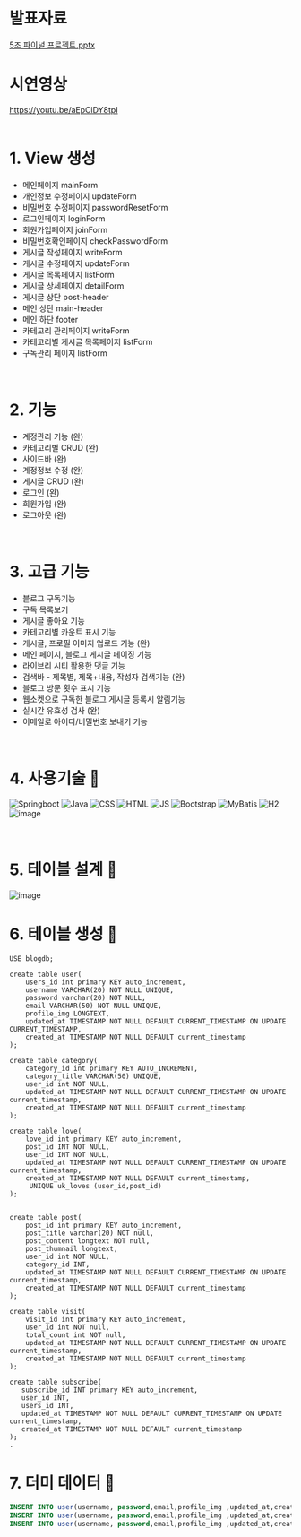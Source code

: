 # 발표자료
[5조 파이널 프로젝트.pptx](https://github.com/controller22/Springboot-Mybatis-Final-Tstory/files/11448315/5.pptx)
<br/>
# 시연영상
https://youtu.be/aEpCiDY8tpI
<br/>
<br/>


# 1. View 생성 

- 메인페이지 mainForm
- 개인정보 수정페이지 updateForm
- 비밀번호 수정페이지 passwordResetForm
- 로그인페이지 loginForm
- 회원가입페이지 joinForm
- 비밀번호확인페이지 checkPasswordForm
- 게시글 작성페이지 writeForm
- 게시글 수정페이지 updateForm
- 게시글 목록페이지 listForm
- 게시글 상세페이지 detailForm
- 게시글 상단 post-header
- 메인 상단 main-header
- 메인 하단 footer
- 카테고리 관리페이지 writeForm
- 카테고리별 게시글 목록페이지 listForm
- 구독관리 페이지 listForm
</br>


# 2. 기능 
- 계정관리 기능 (완)
- 카테고리별 CRUD (완)
- 사이드바 (완)
- 계정정보 수정 (완)
- 게시글 CRUD (완)
- 로그인 (완)
- 회원가입 (완)
- 로그아웃 (완)
</br>



# 3. 고급 기능 
- 블로그 구독기능 
- 구독 목록보기
- 게시글 좋아요 기능 
- 카테고리별 카운트 표시 기능 
- 게시글, 프로필 이미지 업로드 기능 (완)
- 메인 페이지, 블로그 게시글 페이징 기능 
- 라이브리 시티 활용한 댓글 기능 
- 검색바 - 제목별, 제목+내용, 작성자 검색기능 (완)
- 블로그 방문 횟수 표시 기능
- 웹소켓으로 구독한 블로그 게시글 등록시 알림기능
- 실시간 유효성 검사 (완)
- 이메일로 아이디/비밀번호 보내기 기능 
 <br/>

# 4. 사용기술 🧪
![Springboot](https://img.shields.io/badge/-Springboot-6DB33F)
![Java](https://img.shields.io/badge/-Java-F09820)
![CSS](https://img.shields.io/badge/-CSS-1572B6)
![HTML](https://img.shields.io/badge/-HTML-E34F26)
![JS](https://img.shields.io/badge/-JavaScript-F7DF1E)
![Bootstrap](https://img.shields.io/badge/-Bootstrap-7952B3)
![MyBatis](https://img.shields.io/badge/-MyBatis-B10000)
![H2](https://img.shields.io/badge/-H2Console-41BDF5)  
![image](https://github.com/controller22/Springboot-Mybatis-Final-Tstory/assets/122349890/5ce0c2c0-191b-4294-8a5d-1f725ef4b286)

  <br/>

# 5. 테이블 설계 📁
![image](https://github.com/controller22/Springboot-Mybatis-Final-Tstory/assets/122349890/4b864f37-58fe-48ef-818b-954df8d22f26)
<br/>

# 6. 테이블 생성 📁
```
USE blogdb;

create table user(
    users_id int primary KEY auto_increment,
    username VARCHAR(20) NOT NULL UNIQUE,
    password varchar(20) NOT NULL,
    email VARCHAR(50) NOT NULL UNIQUE,
    profile_img LONGTEXT,
    updated_at TIMESTAMP NOT NULL DEFAULT CURRENT_TIMESTAMP ON UPDATE CURRENT_TIMESTAMP,
    created_at TIMESTAMP NOT NULL DEFAULT current_timestamp
);

create table category(
    category_id int primary KEY AUTO_INCREMENT,
    category_title VARCHAR(50) UNIQUE,
    user_id int NOT NULL,
    updated_at TIMESTAMP NOT NULL DEFAULT CURRENT_TIMESTAMP ON UPDATE current_timestamp,
    created_at TIMESTAMP NOT NULL DEFAULT current_timestamp
);

create table love(
    love_id int primary KEY auto_increment,
    post_id INT NOT NULL,
    user_id INT NOT NULL,
    updated_at TIMESTAMP NOT NULL DEFAULT CURRENT_TIMESTAMP ON UPDATE current_timestamp,
    created_at TIMESTAMP NOT NULL DEFAULT current_timestamp,
     UNIQUE uk_loves (user_id,post_id)
);


create table post(
    post_id int primary KEY auto_increment,
    post_title varchar(20) NOT null,
    post_content longtext NOT null,
    post_thumnail longtext,
    user_id int NOT NULL,
    category_id INT,
    updated_at TIMESTAMP NOT NULL DEFAULT CURRENT_TIMESTAMP ON UPDATE current_timestamp,
    created_at TIMESTAMP NOT NULL DEFAULT current_timestamp
);

create table visit(
    visit_id int primary KEY auto_increment,
    user_id int NOT null,
    total_count int NOT null,
    updated_at TIMESTAMP NOT NULL DEFAULT CURRENT_TIMESTAMP ON UPDATE current_timestamp,
    created_at TIMESTAMP NOT NULL DEFAULT current_timestamp
);

create table subscribe(
   subscribe_id INT primary KEY auto_increment,
   user_id INT,
   users_id INT,
   updated_at TIMESTAMP NOT NULL DEFAULT CURRENT_TIMESTAMP ON UPDATE current_timestamp,
   created_at TIMESTAMP NOT NULL DEFAULT current_timestamp
);
.
```

# 7. 더미 데이터 📰

```sql
INSERT INTO user(username, password,email,profile_img ,updated_at,created_at) VALUES('ssar','1234','ssar@nate.com','testimg1',NOW(), NOW());
INSERT INTO user(username, password,email,profile_img ,updated_at,created_at) VALUES('cos','1234','cos@nate.com','testimg2',NOW(), NOW());
INSERT INTO user(username, password,email,profile_img ,updated_at,created_at) VALUES('tan','1234','tan@nate.com','testimg3',NOW(), NOW());

```
